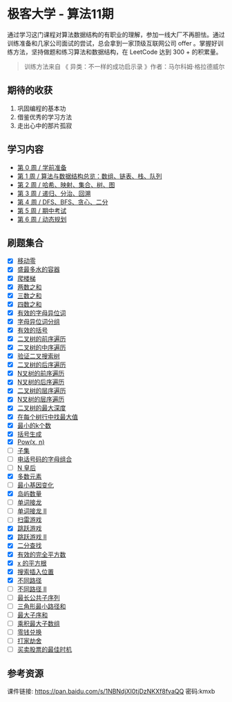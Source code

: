 # 极客大学 - 算法11期

通过学习这门课程对算法数据结构的有职业的理解，参加一线大厂不再胆怯。通过训练准备和几家公司面试的尝试，总会拿到一家顶级互联网公司 offer 。掌握好训练方法，坚持做题和练习算法和数据结构，在 LeetCode 达到 300 + 的积累量。

> 训练方法来自 《 异类：不一样的成功启示录 》作者：马尔科姆·格拉德威尔

## 期待的收获

1. 巩固编程的基本功
2. 借鉴优秀的学习方法
3. 走出心中的那片孤寂

## 学习内容

- [第 0 周 / 学前准备](./Week_00/README.md)
- [第 1 周 / 算法与数据结构总览：数组、链表、栈、队列](./Week_01/README.md)
- [第 2 周 / 哈希、映射、集合、树、图](./Week_02/README.md)
- [第 3 周 / 递归、分治、回溯](./Week_03/README.md)
- [第 4 周 / DFS、BFS、贪心、二分](./Week_04/README.md)
- [第 5 周 / 期中考试](./Week_05/README.md)
- [第 6 周 / 动态规划](./Week_06/README.md)

## 刷题集合

- [x] [移动零](./leetcode/283_move-zeroes.md)
- [x] [盛最多水的容器](./leetcode/11_container-with-most-water.md)
- [x] [爬楼梯](./leetcode/70_climbing-stairs.md)
- [x] [两数之和](./leetcode/1_two-sum.md)
- [x] [三数之和](./leetcode/15_3sum.md)
- [x] [四数之和](./leetcode/18_4sum.md)
- [x] [有效的字母异位词](./leetcode/242_valid-anagram.md)
- [x] [字母异位词分组](./leetcode/49_group-anagrams.md)
- [x] [有效的括号](./leetcode/20_valid-parentheses.md)
- [x] [二叉树的前序遍历](./leetcode/144_binary-tree-preorder-traversal.md)
- [x] [二叉树的中序遍历](./leetcode/94_binary-tree-inorder-traversal.md)
- [x] [验证二叉搜索树](./leetcode/98_validate-binary-search-tree.md)
- [x] [二叉树的后序遍历](./leetcode/145_binary-tree-postorder-traversal.md)
- [x] [N叉树的前序遍历](./leetcode/589_n-ary-tree-preorder-traversal.md)
- [x] [N叉树的后序遍历](./leetcode/509_n-ary-tree-postorder-traversal.md)
- [x] [二叉树的层序遍历](./leetcode/102_binary-tree-level-order-traversal.md)
- [x] [N叉树的层序遍历](./leetcode/429_n-ary-tree-level-order-traversal.md)
- [x] [二叉树的最大深度](./leetcode/104_maximum-depth-of-binary-tree.md)
- [x] [在每个树行中找最大值](./leetcode/515_find-largest-value-in-each-tree-row.md)
- [x] [最小的k个数](./leetcode/offer_40_zui-xiao-de-kge-shu-lcof.md)
- [x] [括号生成](./leetcode/22_generate-parentheses.md)
- [x] [Pow(x, n)](./leetcode/50_powx-n.md)
- [ ] [子集](./leetcode/78_subsets.md)
- [ ] [电话号码的字母组合](./leetcode/17_letter-combinations-of-a-phone-number.md)
- [ ] [N 皇后](./leetcode/51_n-queens.md)
- [x] [多数元素](./leetcode/169_submissions.md)
- [ ] [最小基因变化](./leetcode/433_minimum-genetic-mutation.md)
- [x] [岛屿数量](./leetcode/200_number-of-islands.md)
- [ ] [单词接龙](./leetcode/127_word-ladder.md)
- [ ] [单词接龙 II](./leetcode/126_word-ladder-ii.md)
- [ ] [扫雷游戏](./leetcode/529_minesweeper.md)
- [x] [跳跃游戏](./leetcode/55_jump-game.md)
- [x] [跳跃游戏 II](./leetcode/45_jump-game-ii.md)
- [x] [二分查找](./leetcode/704_binary-search.md)
- [x] [有效的完全平方数](./leetcode/367_valid-perfect-square.md)
- [x] [x 的平方根](./leetcode/69_sqrtx.md)
- [x] [搜索插入位置](./leetcode/35_search-insert-position.md)
- [x] [不同路径](./leetcode/62_unique-paths.md)
- [ ] [不同路径 II](./leetcode/63_unique-paths-ii.md)
- [ ] [最长公共子序列](./leetcode/1143_longest-common-subsequence.md)
- [ ] [三角形最小路径和](./leetcode/120_triangle.md)
- [ ] [最大子序和](./leetcode/53_maximum-subarray.md)
- [ ] [乘积最大子数组](./leetcode/152_maximum-product-subarray.md)
- [ ] [零钱兑换](./leetcode/322_coin-change.md)
- [ ] [打家劫舍](./leetcode/198_house-robber.md)
- [ ] [买卖股票的最佳时机](./leetcode/121_best-time-to-buy-and-sell-stock.md)

## 参考资源

课件链接: https://pan.baidu.com/s/1NBNdjXI0tjDzNKXf8fvaQQ  密码:kmxb

